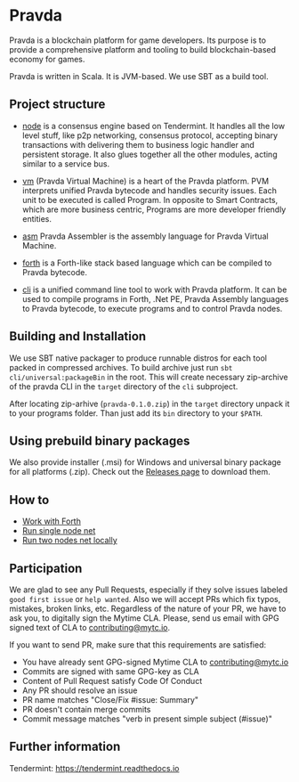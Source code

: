# Pravda

Pravda is a blockchain platform for game developers. Its purpose is to
provide a comprehensive platform and tooling to build blockchain-based economy
for games.

Pravda is written in Scala. It is JVM-based. We use SBT as a build tool.

## Project structure

* [node](doc/pravda-node.md) is a consensus engine based on Tendermint.
It handles all the low level stuff, like p2p networking, consensus protocol,
accepting binary transactions with delivering them to business logic handler and
persistent storage. It also glues together all the other modules, acting
similar to a service bus.

* [vm](doc/spec.tex) (Pravda Virtual Machine) is a heart of the Pravda platform.
PVM interprets unified Pravda bytecode and handles security issues. Each unit
to be executed is called Program. In opposite to Smart Contracts, which are more
business centric, Programs are more developer friendly entities.

* [asm](doc/ref/cli/pravda-compile-asm.md) Pravda Assembler is the assembly
language for Pravda Virtual Machine.

* [forth](doc/ref/cli/pravda-compile-forth.md) is a Forth-like stack based
language which can be compiled to Pravda bytecode.

* [cli](doc/ref/cli/main.md) is a unified command line tool to work with Pravda
platform. It can be used to compile programs in Forth, .Net PE, Pravda Assembly
languages to Pravda bytecode, to execute programs and to control Pravda nodes.

## Building and Installation

We use SBT native packager to produce runnable distros for each tool packed in
compressed archives. To build archive just run `sbt cli/universal:packageBin` in
the root. This will create necessary zip-archive of the pravda CLI in the `target`
directory of the `cli` subproject.

After locating zip-arhive (`pravda-0.1.0.zip`) in the `target` directory unpack it
to your programs folder. Than just add its `bin` directory to your `$PATH`.

## Using prebuild binary packages

We also provide installer (.msi) for Windows and universal binary package for
all platforms (.zip). Check out the
[Releases page](https://github.com/mytimecoin/pravda/releases) to download them.

## How to

* [Work with Forth](doc/how-to-forth.md)
* [Run single node net](doc/how-to-single-node.md)
* [Run two nodes net locally](doc/how-to-two-nodes.md)

## Participation

We are glad to see any Pull Requests, especially if they solve issues labeled
`good first issue` or `help wanted`. Also we will accept PRs which fix typos,
mistakes, broken links, etc. Regardless of the nature of your PR, we have to
ask you, to digitally sign the Mytime CLA. Please, send us email with GPG signed
text of CLA to contributing@mytc.io.

If you want to send PR, make sure that this requirements are satisfied:

* You have already sent GPG-signed Mytime CLA to contributing@mytc.io
* Commits are signed with same GPG-key as CLA
* Content of Pull Request satisfy Code Of Conduct
* Any PR should resolve an issue
* PR name matches "Close/Fix #issue: Summary"
* PR doesn't contain merge commits
* Commit message matches "verb in present simple subject (#issue)"

## Further information

Tendermint: https://tendermint.readthedocs.io

